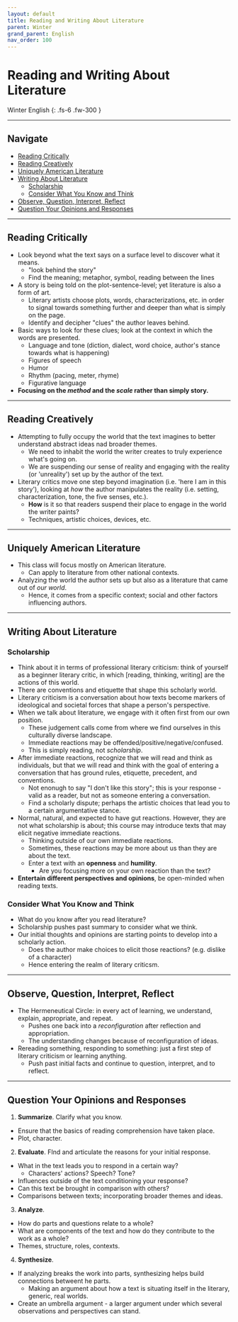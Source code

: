 ```yaml
---
layout: default
title: Reading and Writing About Literature
parent: Winter
grand_parent: English
nav_order: 100
---
```


# Reading and Writing About Literature 

Winter English
{: .fs-6 .fw-300 }

---

## Navigate
- [Reading Critically](#reading-critically)
- [Reading Creatively](#reading-creatively)
- [Uniquely American Literature](#uniquely-american-literature)
- [Writing About Literature](#writing-about-literature)
  * [Scholarship](#scholarship)
  * [Consider What You Know and Think](#consider-what-you-know-and-think)
- [Observe, Question, Interpret, Reflect](#observe-question-interpret-reflect)
- [Question Your Opinions and Responses](#question-your-opinions-and-responses)


---

## Reading Critically
- Look beyond what the text says on a surface level to discover what it means.
  - "look behind the story"
  - Find the meaning; metaphor, symbol, reading between the lines
- A story is being told on the plot-sentence-level; yet literature is also a form of art.
  - Literary artists choose plots, words, characterizations, etc. in order to signal towards something further and deeper than what is simply on the page.
  - Identify and decipher "clues" the author leaves behind.
- Basic ways to look for these clues; look at the context in which the words are presented.
  - Language and tone (diction, dialect, word choice, author's stance towards what is happening)
  - Figures of speech
  - Humor
  - Rhythm (pacing, meter, rhyme)
  - Figurative language
- **Focusing on the *method* and the *scale* rather than simply story.**


---


## Reading Creatively
- Attempting to fully occupy the world that the text imagines to better understand abstract ideas nad broader themes.
  - We need to inhabit the world the writer creates to truly experience what's going on.
  - We are suspending our sense of reality and engaging with the reality (or 'unreality') set up by the author of the text.
- Literary critics move one step beyond imagination (i.e. 'here I am in this story'), looking at *how* the author manipulates the reality (i.e. setting, characterization, tone, the five senses, etc.).
  - **How** is it so that readers suspend their place to engage in the world the writer paints?
  - Techniques, artistic choices, devices, etc.
 

---


## Uniquely American Literature
- This class will focus mostly on American literature.
  - Can apply to literature from other national contexts.
- Analyzing the world the author sets up but also as a literature that came out of *our world*.
  - Hence, it comes from a specific context; social and other factors influencing authors.


---


## Writing About Literature
### Scholarship
- Think about it in terms of professional literary criticism: think of yourself as a beginner literary critic, in which [reading, thinking, writing] are the actions of this world.
- There are conventions and etiquette that shape this scholarly world.
- Literary criticism is a conversation about how texts become markers of ideological and societal forces that shape a person's perspective.
- When we talk about literature, we engage with it often first from our own position.
  - These judgement calls come from where we find ourselves in this culturally diverse landscape.
  - Immediate reactions may be offended/positive/negative/confused.
  - This is simply reading, not *scholarship*.
- After immediate reactions, recognize that we will read and think as individuals, but that we will read and think with the goal of entering a conversation that has ground rules, etiquette, precedent, and conventions.
  - Not enonugh to say "I don't like this story"; this is your response - valid as a reader, but not as someone entering a conversation.
  - Find a scholarly dispute; perhaps the artistic choices that lead you to a certain argumentative stance.
- Normal, natural, and expected to have gut reactions. However, they are not what scholarship is about; this course may introduce texts that may elicit negative immediate reactions.
  - Thinking outside of our own immediate reactions.
  - Sometimes, these reactions may be more about us than they are about the text.
  - Enter a text with an **openness** and **humility**.
    - Are you focusing more on your own reaction than the text?
- **Entertain different perspectives and opinions**, be open-minded when reading texts.

### Consider What You Know and Think
- What do you know after you read literature?
- Scholarship pushes past summary to consider what we think.
- Our initial thoughts and opinions are starting points to develop into a scholarly action.
  - Does the author make choices to elicit those reactions? (e.g. dislike of a character)
  - Hence entering the realm of literary criticsm.



---

## Observe, Question, Interpret, Reflect
- The Hermeneutical Circle: in every act of learning, we understand, explain, appropriate, and repeat.
  - Pushes one back into a *reconfiguration* after reflection and appropriation.
  - The understanding changes because of reconfiguration of ideas.
- Rereading something, responding to something: just a first step of literary criticism or learning anything.
  - Push past initial facts and continue to question, interpret, and to reflect.


---

## Question Your Opinions and Responses
1. **Summarize**. Clarify what you know.
  - Ensure that the basics of reading comprehension have taken place.
  - Plot, character.
2. **Evaluate**. FInd and articulate the reasons for your initial response.
  - What in the text leads you to respond in a certain way?
    - Characters' actions? Speech? Tone?
  - Influences outside of the text conditioning your response?
  - Can this text be brought in comparison with others?
  - Comparisons between texts; incorporating broader themes and ideas.
3. **Analyze**. 
  - How do parts and questions relate to a whole?
  - What are components of the text and how do they contribute to the work as a whole?
  - Themes, structure, roles, contexts.
4. **Synthesize**.
  - If analyzing breaks the work into parts, synthesizing helps build connections betweent he parts.
    - Making an argument about how a text is situating itself in the literary, generic, real worlds.
  - Create an umbrella argument - a larger argument under which several observations and perspectives can stand.
